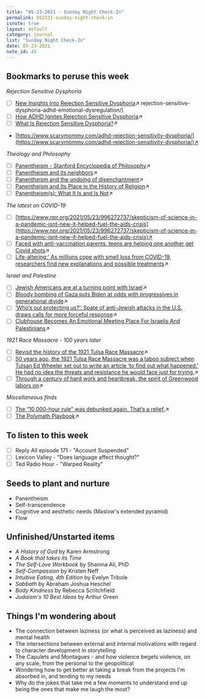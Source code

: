 ```yaml
---
title: "05-23-2021 - Sunday Night Check-In"
permalink: 052321-sunday-night-check-in
isnote: true
layout: default
category: journal
list: "Sunday Night Check-In"
date: 05-23-2021
note_id: 45
---
```


## Bookmarks to peruse this week

*Rejection Sensitive Dysphoria*
- [ ] [New Insights Into Rejection Sensitive Dysphoria](https://www.additudemag.com/)↗ rejection-sensitive-dysphoria-adhd-emotional-dysregulation/)
- [ ] [How ADHD Ignites Rejection Sensitive Dysphoria](https://www.additudemag.com/rejection-sensitive-dysphoria-and-adhd/)↗
- [ ] [What Is Rejection Sensitive Dysphoria?](https://www.psychologytoday.com/us/blog/friendship-20/201907/what-is-rejection-sensitive-dysphoria)↗
- [https://www.scarymommy.com/adhd-rejection-sensitivity-dysphoria/](https://www.scarymommy.com/adhd-rejection-sensitivity-dysphoria/)↗
  
*Theology and Philosophy*
- [ ] [Panentheism - Stanford Encyclopedia of Philosophy](https://plato.stanford.edu/entries/panentheism/)↗
- [ ] [Panentheism and its neighbors](https://link.springer.com/article/10.1007/s11153-018-9687-9#Sec6)↗
- [ ] [Panentheism and the undoing of disenchantment](https://onlinelibrary.wiley.com/doi/full/10.1111/zygo.12365)↗
- [ ] [Panentheism and Its Place in the History of Religion](https://www.researchgate.net/publication/339504602_Panentheism_and_Its_Place_in_the_History_of_Religion)↗
- [ ] [Panentheism(s): What It Is and Is Not](https://scholarworks.iu.edu/iupjournals/index.php/jwp/article/download/2149/190/)↗

*The latest on COVID-19*
- [ ] [https://www.npr.org/2021/05/23/996272737/skepticism-of-science-in-a-pandemic-isnt-new-it-helped-fuel-the-aids-crisis](https://www.npr.org/2021/05/23/996272737/skepticism-of-science-in-a-pandemic-isnt-new-it-helped-fuel-the-aids-crisis)↗
- [ ] [Faced with anti-vaccination parents, teens are helping one another get Covid shots](https://www.nbcnews.com/news/us-news/faced-anti-vaccination-parents-teens-are-helping-each-other-get-n1268093)↗
- [ ] [Life-altering:' As millions cope with smell loss from COVID-19, researchers find new explanations and possible treatments](https://www.usatoday.com/in-depth/news/health/2021/05/23/covid-19-smell-loss-new-research-explores-causes-treatments/4979734001/)↗

*Israel and Palestine*
- [ ] [Jewish Americans are at a turning point with Israel](https://www.theguardian.com/commentisfree/2021/may/22/jewish-americans-israel-palestine-arielle-angel)↗
- [ ] [Bloody bombing of Gaza puts Biden at odds with progressives in generational divide](https://www.theguardian.com/us-news/2021/may/22/democratic-party-israel-palestine-biden-progressives)↗
- [ ] [‘Who’s out protecting us?’: Spate of anti-Jewish attacks in the U.S. draws calls for more forceful response](https://www.washingtonpost.com/national/antisemitic-attacks/2021/05/23/8907864e-bbdd-11eb-83e3-0ca705a96ba4_story.html)↗
- [ ] [Clubhouse Becomes An Emotional Meeting Place For Israelis And Palestinians](https://www.npr.org/2021/05/22/999302007/clubhouse-becomes-an-emotional-meeting-place-for-israelis-and-palestinians)↗

*1921 Race Massacre - 100 years later*
- [ ] [Revisit the history of the 1921 Tulsa Race Massacre](https://tulsaworld.com/revisit-the-history-of-the-1921-tulsa-race-massacre/article_0e9e3208-a109-11ea-8fcb-d779f15e9e22.html)↗
- [ ] [50 years ago, the 1921 Tulsa Race Massacre was a taboo subject when Tulsan Ed Wheeler set out to write an article ‘to find out what happened.’ He had no idea the threats and resistance he would face just for trying.](https://tulsaworld.com/news/local/racemassacre/50-years-ago-the-1921-tulsa-race-massacre-was-a-taboo-subject-when-tulsan-ed/article_58c4ad0c-918c-11eb-a5f5-8bb30424d29b.html#tracking-source=in-article)↗
- [ ] [Through a century of hard work and heartbreak, the spirit of Greenwood labors on](https://tulsaworld.com/news/local/racemassacre/through-a-century-of-hard-work-and-heartbreak-the-spirit-of-greenwood-labors-on/article_343f8380-b81a-11eb-a674-af7fa59a9391.html#tracking-source=in-article)↗

*Miscellaneous finds*
- [ ] [The “10,000-hour rule” was debunked again. That’s a relief.](https://www.vox.com/science-and-health/2019/8/23/20828597/the-10000-hour-rule-debunked)↗
- [ ] [The Polymath Playbook](https://salman.io/blog/polymath-playbook/)↗

## To listen to this week

- [ ] Reply All episode 171 - "Account Suspended"
- [ ] Lexicon Valley - "Does language affect thought?"
- [ ] Ted Radio Hour - "Warped Reality"

## Seeds to plant and nurture

- Panentheism
- Self-transcendence
- Cognitive and aesthetic needs (Maslow's extended pyramid)
- Flow

## Unfinished/Unstarted items

- *A History of God* by Karen Armstrong
- *A Book that takes its Time*
- *The Self-Love Workbook* by Shainna Ali, PhD
- *Self-Compassion* by Kristen Neff
- *Intuitive Eating, 4th Edition* by Evelyn Tribole
- *Sabbath* by Abraham Joshua Heschel
- *Body Kindness* by Rebecca Scritchfield
- *Judaism's 10 Best Ideas* by Arthur Green

## Things I'm wondering about

- The connection between laziness (or what is perceived as laziness) and mental health
- The intersections between external and internal motivations with regard to character development in storytelling
- The Capulets and Montagues - and how violence begets violence, on any scale, from the personal to the geopolitical
- Wondering how to get better at taking a break from the projects I'm absorbed in, and tending to my needs
- Why do the jokes that take me a few moments to understand end up being the ones that make me laugh the most?
